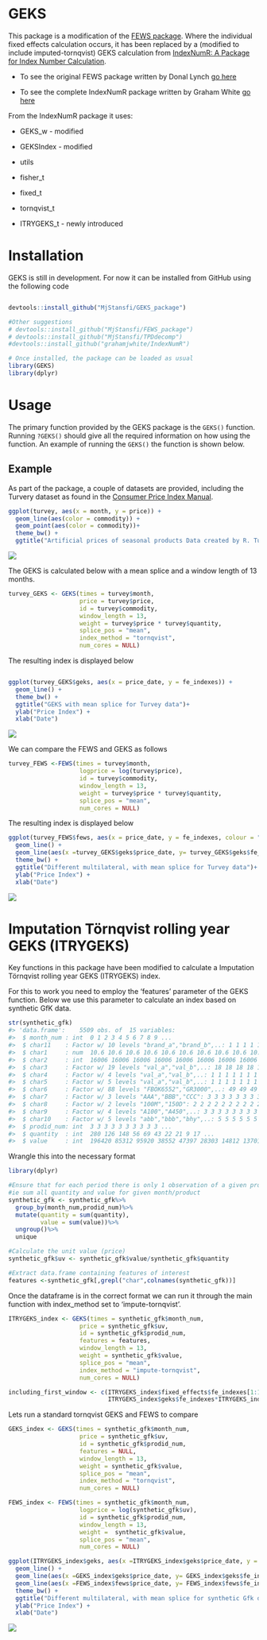 <!-- README.md is generated from README.Rmd. Please edit that file -->
GEKS
====

This package is a modification of the [FEWS
package](https://github.com/MjStansfi/FEWS_package). Where the
individual fixed effects calculation occurs, it has been replaced by a
(modified to include imputed-tornqvist) GEKS calculation from
[IndexNumR: A Package for Index Number
Calculation](https://cran.r-project.org/web/packages/IndexNumR/vignettes/indexnumr.html#the-geks-method).

-   To see the original FEWS package written by Donal Lynch [go
    here](https://github.com/Donal-lynch/FEWS_package)

-   To see the complete IndexNumR package written by Graham White [go
    here](https://github.com/grahamjwhite/IndexNumR)

From the IndexNumR package it uses:

-   GEKS\_w - modified

-   GEKSIndex - modified

-   utils

-   fisher\_t

-   fixed\_t

-   tornqvist\_t

-   ITRYGEKS\_t - newly introduced

Installation
============

GEKS is still in development. For now it can be installed from GitHub
using the following code

``` r

devtools::install_github("MjStansfi/GEKS_package")

#Other suggestions
# devtools::install_github("MjStansfi/FEWS_package")
# devtools::install_github("MjStansfi/TPDdecomp")
#devtools::install_github("grahamjwhite/IndexNumR")

# Once installed, the package can be loaded as usual
library(GEKS)
library(dplyr)
```

Usage
=====

The primary function provided by the GEKS package is the `GEKS()`
function. Running `?GEKS()` should give all the required information on
how using the function. An example of running the `GEKS()` the function
is shown below.

Example
-------

As part of the package, a couple of datasets are provided, including the
Turvery dataset as found in the [Consumer Price Index
Manual](https://www.ilo.org/wcmsp5/groups/public/---dgreports/---stat/documents/presentation/wcms_331153.pdf).

``` r
ggplot(turvey, aes(x = month, y = price)) + 
  geom_line(aes(color = commodity)) + 
  geom_point(aes(color = commodity))+
  theme_bw() +
  ggtitle("Artificial prices of seasonal products Data created by R. Turvey")
```

![](README-data_viz-1.png)

The GEKS is calculated below with a mean splice and a window length of
13 months.

``` r
turvey_GEKS <- GEKS(times = turvey$month,
                    price = turvey$price,
                    id = turvey$commodity,
                    window_length = 13,
                    weight = turvey$price * turvey$quantity,
                    splice_pos = "mean",
                    index_method = "tornqvist",
                    num_cores = NULL)
```

The resulting index is displayed below

``` r

ggplot(turvey_GEKS$geks, aes(x = price_date, y = fe_indexes)) + 
  geom_line() + 
  theme_bw() +
  ggtitle("GEKS with mean splice for Turvey data")+
  ylab("Price Index") + 
  xlab("Date")
```

![](README-geks_result-1.png)

We can compare the FEWS and GEKS as follows

``` r
turvey_FEWS <-FEWS(times = turvey$month,
                    logprice = log(turvey$price),
                    id = turvey$commodity,
                    window_length = 13,
                    weight = turvey$price * turvey$quantity,
                    splice_pos = "mean",
                    num_cores = NULL)
```

The resulting index is displayed below

``` r
ggplot(turvey_FEWS$fews, aes(x = price_date, y = fe_indexes, colour = "FEWS")) +
  geom_line() +
  geom_line(aes(x =turvey_GEKS$geks$price_date, y= turvey_GEKS$geks$fe_indexes, colour = "GEKS-tornqvist"))+
  theme_bw() +
  ggtitle("Different multilateral, with mean splice for Turvey data")+
  ylab("Price Index") +
  xlab("Date")
```

![](README-geks_fews_plot-1.png)

Imputation Törnqvist rolling year GEKS (ITRYGEKS)
=================================================

Key functions in this package have been modified to calculate a
Imputation Törnqvist rolling year GEKS (ITRYGEKS) index.

For this to work you need to employ the ‘features’ parameter of the GEKS
function. Below we use this parameter to calculate an index based on
synthetic GfK data.

``` r
str(synthetic_gfk)
#> 'data.frame':    5509 obs. of  15 variables:
#>  $ month_num : int  0 1 2 3 4 5 6 7 8 9 ...
#>  $ char11    : Factor w/ 10 levels "brand_a","brand_b",..: 1 1 1 1 1 1 1 1 1 1 ...
#>  $ char1     : num  10.6 10.6 10.6 10.6 10.6 10.6 10.6 10.6 10.6 10.6 ...
#>  $ char2     : int  16006 16006 16006 16006 16006 16006 16006 16006 16006 16006 ...
#>  $ char3     : Factor w/ 19 levels "val_a","val_b",..: 18 18 18 18 18 18 18 18 18 18 ...
#>  $ char4     : Factor w/ 4 levels "val_a","val_b",..: 1 1 1 1 1 1 1 1 1 1 ...
#>  $ char5     : Factor w/ 5 levels "val_a","val_b",..: 1 1 1 1 1 1 1 1 1 1 ...
#>  $ char6     : Factor w/ 88 levels "FBOK6552","GR3000",..: 49 49 49 49 49 49 49 49 49 49 ...
#>  $ char7     : Factor w/ 3 levels "AAA","BBB","CCC": 3 3 3 3 3 3 3 3 3 3 ...
#>  $ char8     : Factor w/ 2 levels "100M","150D": 2 2 2 2 2 2 2 2 2 2 ...
#>  $ char9     : Factor w/ 4 levels "A100","A450",..: 3 3 3 3 3 3 3 3 3 3 ...
#>  $ char10    : Factor w/ 5 levels "abb","bbb","bhy",..: 5 5 5 5 5 5 5 5 5 5 ...
#>  $ prodid_num: int  3 3 3 3 3 3 3 3 3 3 ...
#>  $ quantity  : int  280 126 148 56 69 43 22 21 9 17 ...
#>  $ value     : int  196420 85312 95920 38552 47397 28303 14812 13701 6304 10651 ...
```

Wrangle this into the necessary format

``` r
library(dplyr)

#Ensure that for each period there is only 1 observation of a given product
#ie sum all quantity and value for given month/product
synthetic_gfk <- synthetic_gfk%>%
  group_by(month_num,prodid_num)%>%
  mutate(quantity = sum(quantity),
         value = sum(value))%>%
  ungroup()%>%
  unique

#Calculate the unit value (price)
synthetic_gfk$uv <- synthetic_gfk$value/synthetic_gfk$quantity

#Extract data.frame containing features of interest
features <-synthetic_gfk[,grepl("char",colnames(synthetic_gfk))]
```

Once the dataframe is in the correct format we can run it through the
main function with index\_method set to ‘impute-tornqvist’.

``` r
ITRYGEKS_index <- GEKS(times = synthetic_gfk$month_num,
                    price = synthetic_gfk$uv,
                    id = synthetic_gfk$prodid_num,
                    features = features,
                    window_length = 13,
                    weight = synthetic_gfk$value,
                    splice_pos = "mean",
                    index_method = "impute-tornqvist",
                    num_cores = NULL)

including_first_window <- c(ITRYGEKS_index$fixed_effects$fe_indexes[1:12], #Take first 12 observations
                            ITRYGEKS_index$geks$fe_indexes*ITRYGEKS_index$fixed_effects$fe_indexes[13]) #Manually splice on at position 13(window length)
```

Lets run a standard tornqvist GEKS and FEWS to compare

``` r
GEKS_index <- GEKS(times = synthetic_gfk$month_num,
                    price = synthetic_gfk$uv,
                    id = synthetic_gfk$prodid_num,
                    features = NULL,
                    window_length = 13,
                    weight = synthetic_gfk$value,
                    splice_pos = "mean",
                    index_method = "tornqvist",
                    num_cores = NULL)

FEWS_index <- FEWS(times = synthetic_gfk$month_num,
                    logprice = log(synthetic_gfk$uv),
                    id = synthetic_gfk$prodid_num,
                    window_length = 13,
                    weight =  synthetic_gfk$value,
                    splice_pos = "mean",
                    num_cores = NULL)
```

``` r
ggplot(ITRYGEKS_index$geks, aes(x =ITRYGEKS_index$geks$price_date, y = ITRYGEKS_index$geks$fe_indexes, colour = "ITRYGEKS")) +
  geom_line() +
  geom_line(aes(x =GEKS_index$geks$price_date, y= GEKS_index$geks$fe_indexes, colour = "GEKS-tornqvist"))+
  geom_line(aes(x =FEWS_index$fews$price_date, y= FEWS_index$fews$fe_indexes, colour = "FEWS"))+
  theme_bw() +
  ggtitle("Different multilateral, with mean splice for synthetic Gfk data")+
  ylab("Price Index") +
  xlab("Date")
```

![](README-geks_geks_plot-1.png)
